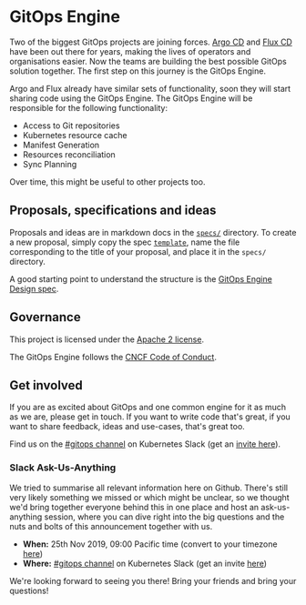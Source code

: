 # GitOps Engine

Two of the biggest GitOps projects are joining forces. [Argo CD](https://github.com/argoproj/argo-cd) and [Flux CD](https://github.com/fluxcd/flux) have been out there for years, making the lives of operators and organisations easier. Now the teams are building the best possible GitOps solution together. The first step on this journey is the GitOps Engine.

Argo and Flux already have similar sets of functionality, soon they will start sharing code using the GitOps Engine. The GitOps Engine will be responsible for the following functionality:

- Access to Git repositories
- Kubernetes resource cache
- Manifest Generation
- Resources reconciliation
- Sync Planning

Over time, this might be useful to other projects too.

## Proposals, specifications and ideas

Proposals and ideas are in markdown docs in the [`specs/`](specs/) directory.
To create a new proposal, simply copy the spec [`template`](specs/template.md),
name the file corresponding to the title of your proposal, and place it in the
`specs/` directory.

A good starting point to understand the structure is the [GitOps Engine Design spec](specs/design.md).

## Governance

This project is licensed under the [Apache 2 license](LICENSE).

The GitOps Engine follows the [CNCF Code of Conduct](https://github.com/cncf/foundation/blob/master/code-of-conduct.md).

## Get involved

If you are as excited about GitOps and one common engine for it as much as we are, please get in touch. If you want to write code that's great, if you want to share feedback, ideas and use-cases, that's great too.

Find us on the [#gitops channel](https://kubernetes.slack.com/messages/gitops) on Kubernetes Slack (get an [invite here](https://kubernetes.slack.com/)).

### Slack Ask-Us-Anything

We tried to summarise all relevant information here on Github. There's still very likely something we missed or which might be unclear, so we thought we'd bring together everyone behind this in one place and host an ask-us-anything session, where you can dive right into the big questions and the nuts and bolts of this announcement together with us.

- **When:** 25th Nov 2019, 09:00 Pacific time (convert to your timezone [here][tz-convert])
- **Where:** [#gitops channel][gitops-slack] on Kubernetes Slack (get an invite [here][kube-slack])

We're looking forward to seeing you there! Bring your friends and bring your questions!

[kube-slack]: https://kubernetes.slack.com/
[gitops-slack]: https://kubernetes.slack.com/messages/gitops
[tz-convert]: https://www.timeanddate.com/worldclock/fixedtime.html?msg=GitOps+Engine+Slack+AMA&iso=20191125T09&p1=224&ah=1
